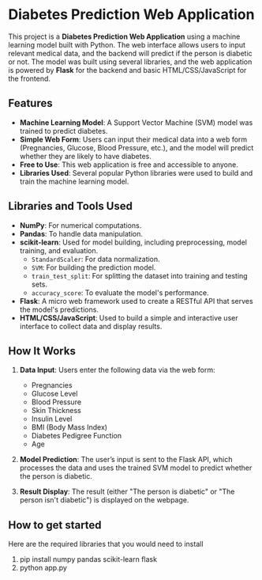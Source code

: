 # Diabetes Prediction Web Application

This project is a **Diabetes Prediction Web Application** using a machine learning model built with Python. The web interface allows users to input relevant medical data, and the backend will predict if the person is diabetic or not. The model was built using several libraries, and the web application is powered by **Flask** for the backend and basic HTML/CSS/JavaScript for the frontend.

## Features

- **Machine Learning Model**: A Support Vector Machine (SVM) model was trained to predict diabetes.
- **Simple Web Form**: Users can input their medical data into a web form (Pregnancies, Glucose, Blood Pressure, etc.), and the model will predict whether they are likely to have diabetes.
- **Free to Use**: This web application is free and accessible to anyone.
- **Libraries Used**: Several popular Python libraries were used to build and train the machine learning model.

## Libraries and Tools Used

- **NumPy**: For numerical computations.
- **Pandas**: To handle data manipulation.
- **scikit-learn**: Used for model building, including preprocessing, model training, and evaluation.
  - `StandardScaler`: For data normalization.
  - `SVM`: For building the prediction model.
  - `train_test_split`: For splitting the dataset into training and testing sets.
  - `accuracy_score`: To evaluate the model's performance.
- **Flask**: A micro web framework used to create a RESTful API that serves the model's predictions.
- **HTML/CSS/JavaScript**: Used to build a simple and interactive user interface to collect data and display results.

## How It Works

1. **Data Input**: Users enter the following data via the web form:
   - Pregnancies
   - Glucose Level
   - Blood Pressure
   - Skin Thickness
   - Insulin Level
   - BMI (Body Mass Index)
   - Diabetes Pedigree Function
   - Age
   
2. **Model Prediction**: The user’s input is sent to the Flask API, which processes the data and uses the trained SVM model to predict whether the person is diabetic.

3. **Result Display**: The result (either "The person is diabetic" or "The person isn't diabetic") is displayed on the webpage.

## How to get started
Here are the required libraries that you would need to install
1. pip install numpy pandas scikit-learn flask
2. python app.py



